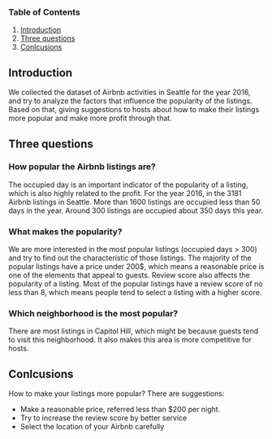 ### Table of Contents
1. [Introduction](#introdution)
2. [Three questions](#questions)
3. [Conlcusions](#conclusions)

## Introduction <a name="introdution"></a>
We collected the dataset of Airbnb activities in Seattle for the year 2016, and try to analyze the factors that influence the popularity of the listings. Based on that, giving suggestions to hosts about how to make their listings more popular and make more profit through that.

## Three questions <a name="questions"></a>
### How popular the Airbnb listings are?
The occupied day is an important indicator of the popularity of a listing, which is also highly related to the profit. For the year 2016, in the 3181 Airbnb listings in Seattle. More than 1600 listings are occupied less than 50 days in the year. Around 300 listings are occupied about 350 days this year.

### What makes the popularity?
We are more interested in the most popular listings (occupied days > 300) and try to find out the characteristic of those listings. The majority of the popular listings have a price under 200$, which means a reasonable price is one of the elements that appeal to guests.
Review score also affects the popularity of a listing. Most of the popular listings have a review score of no less than 8, which means people tend to select a listing with a higher score.

### Which neighborhood is the most popular?
There are most listings in Capitol Hill, which might be because guests tend to visit this neighborhood. It also makes this area is more competitive for hosts.

## Conlcusions
How to make your listings more popular? There are suggestions:

- Make a reasonable price, referred less than $200 per night.
- Try to increase the review score by better service
- Select the location of your Airbnb carefully
